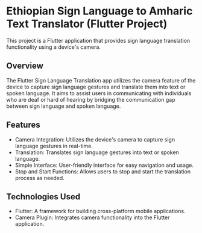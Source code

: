 # Ethiopian Sign Language to Amharic Text Translator (Flutter Project)

This project is a Flutter application that provides sign language translation functionality using a device's camera.

## Overview

The Flutter Sign Language Translation app utilizes the camera feature of the device to capture sign language gestures and translate them into text or spoken language. It aims to assist users in communicating with individuals who are deaf or hard of hearing by bridging the communication gap between sign language and spoken language.

## Features

- Camera Integration: Utilizes the device's camera to capture sign language gestures in real-time.
- Translation: Translates sign language gestures into text or spoken language.
- Simple Interface: User-friendly interface for easy navigation and usage.
- Stop and Start Functions: Allows users to stop and start the translation process as needed.

## Technologies Used

- Flutter: A framework for building cross-platform mobile applications.
- Camera Plugin: Integrates camera functionality into the Flutter application.
